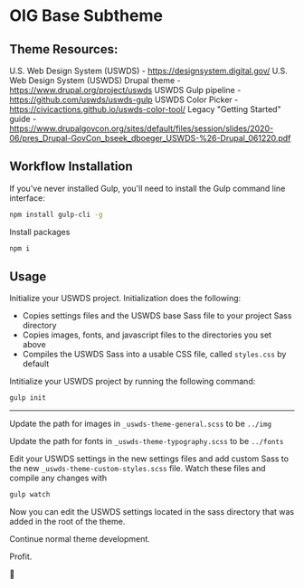 # OIG Base Subtheme

## Theme Resources:
U.S. Web Design System (USWDS) - https://designsystem.digital.gov/
U.S. Web Design System (USWDS) Drupal theme - https://www.drupal.org/project/uswds
USWDS Gulp pipeline - https://github.com/uswds/uswds-gulp
USWDS Color Picker - https://civicactions.github.io/uswds-color-tool/
Legacy "Getting Started" guide - https://www.drupalgovcon.org/sites/default/files/session/slides/2020-06/pres_Drupal-GovCon_bseek_dboeger_USWDS-%26-Drupal_061220.pdf


## Workflow Installation

If you've never installed Gulp, you'll need to install the Gulp command line interface:

```bash
npm install gulp-cli -g
```

Install packages

```bash
npm i
```

## Usage

Initialize your USWDS project. Initialization does the following:

- Copies settings files and the USWDS base Sass file to your project Sass directory
- Copies images, fonts, and javascript files to the directories you set above
- Compiles the USWDS Sass into a usable CSS file, called `styles.css` by default

Intitialize your USWDS project by running the following command:

```bash
gulp init
```

---

Update the path for images in `_uswds-theme-general.scss` to be `../img`

Update the path for fonts in `_uswds-theme-typography.scss` to be `../fonts`

Edit your USWDS settings in the new settings files and add custom Sass to the new `_uswds-theme-custom-styles.scss` file. Watch these files and compile any changes with

```bash
gulp watch
```

Now you can edit the USWDS settings located in the sass directory that was added in the root of the theme.

Continue normal theme development.

Profit.

:rocket:

